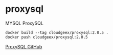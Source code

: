 # proxysql

MYSQL ProxySQL

```docker
docker build --tag cloudgeex/proxysql:2.0.5 .
docker push cloudgeex/proxysql:2.0.5
```

[ProxySQL GitHub](https://github.com/sysown/proxysql)
